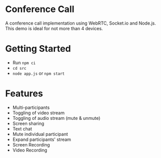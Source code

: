 # Conference Call

A conference call implementation using WebRTC, Socket.io and Node.js. This demo is ideal for not more than 4 devices.

# Getting Started

- Run `npm ci`
- `cd src`
- `node app.js` or `npm start`

# Features

- Multi-participants
- Toggling of video stream
- Toggling of audio stream (mute & unmute)
- Screen sharing
- Text chat
- Mute individual participant
- Expand participants' stream
- Screen Recording
- Video Recording
